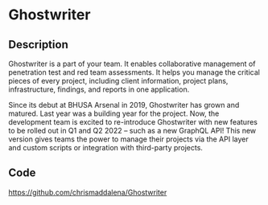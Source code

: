 # Ghostwriter

## Description
Ghostwriter is a part of your team. It enables collaborative management of penetration test and red team assessments. It helps you manage the critical pieces of every project, including client information, project plans, infrastructure, findings, and reports in one application.

Since its debut at BHUSA Arsenal in 2019, Ghostwriter has grown and matured. Last year was a building year for the project. Now, the development team is excited to re-introduce Ghostwriter with new features to be rolled out in Q1 and Q2 2022 – such as a new GraphQL API! This new version gives teams the power to manage their projects via the API layer and custom scripts or integration with third-party projects.

## Code
https://github.com/chrismaddalena/Ghostwriter
